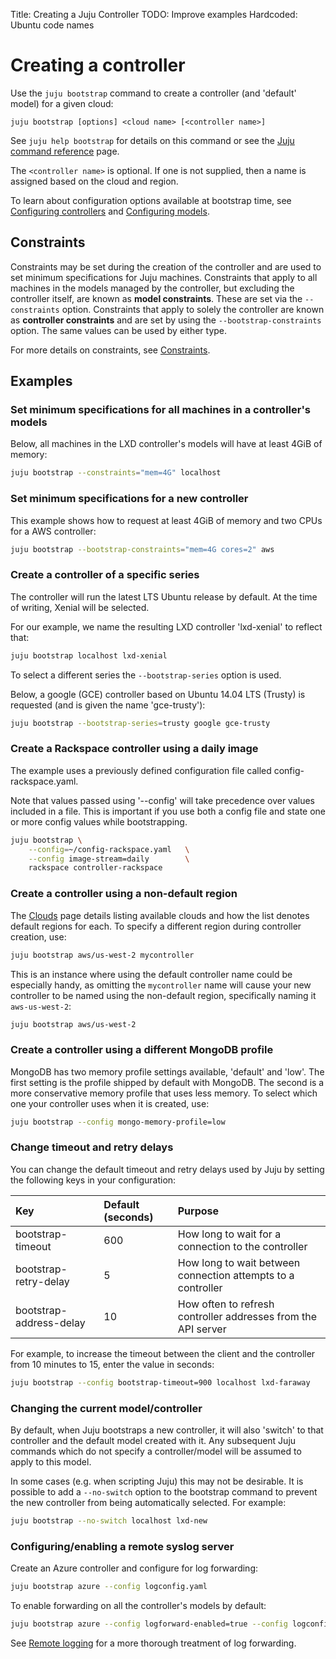 Title: Creating a Juju Controller
TODO:  Improve examples
       Hardcoded: Ubuntu code names


# Creating a controller

Use the `juju bootstrap` command to create a controller (and 'default' model)
for a given cloud:

`juju bootstrap [options] <cloud name> [<controller name>]`

See `juju help bootstrap` for details on this command or see the
[Juju command reference][commands] page.

The `<controller name>` is optional. If one is not supplied, then a name is
assigned based on the cloud and region.

To learn about configuration options available at bootstrap time, see
[Configuring controllers][controlconfig] and [Configuring models][modelconfig].

## Constraints

Constraints may be set during the creation of the controller and are used to
set minimum specifications for Juju machines. Constraints that apply to all
machines in the models managed by the controller, but excluding the controller
itself, are known as **model constraints**. These are set via the
`--constraints` option. Constraints that apply to solely the controller are
known as **controller constraints** and are set by using the
`--bootstrap-constraints` option. The same values can be used by either type.

For more details on constraints, see [Constraints][constraints].

## Examples

### Set minimum specifications for all machines in a controller's models

Below, all machines in the LXD controller's models will have at
least 4GiB of memory:

```bash
juju bootstrap --constraints="mem=4G" localhost
```

### Set minimum specifications for a new controller

This example shows how to request at least 4GiB of memory and two CPUs for a
AWS controller:

```bash
juju bootstrap --bootstrap-constraints="mem=4G cores=2" aws
```

### Create a controller of a specific series

The controller will run the latest LTS Ubuntu release by default. At the time
of writing, Xenial will be selected.

For our example, we name the resulting LXD controller 'lxd-xenial' to reflect
that:

```bash
juju bootstrap localhost lxd-xenial
```

To select a different series the `--bootstrap-series` option is used.

Below, a google (GCE) controller based on Ubuntu 14.04 LTS (Trusty) is
requested (and is given the name 'gce-trusty'):

```bash
juju bootstrap --bootstrap-series=trusty google gce-trusty
```

### Create a Rackspace controller using a daily image

The example uses a previously defined configuration file called 
config-rackspace.yaml. 

Note that values passed using '--config' will take precedence
over values included in a file. This is important if you use both a config
file and state one or more config values while bootstrapping.

```bash
juju bootstrap \
	--config=~/config-rackspace.yaml   \
	--config image-stream=daily        \
	rackspace controller-rackspace
```

### Create a controller using a non-default region

The [Clouds][clouds] page details listing available clouds and how the list
denotes default regions for each. To specify a different region during
controller creation, use:

```bash
juju bootstrap aws/us-west-2 mycontroller
```

This is an instance where using the default controller name could be especially
handy, as omitting the `mycontroller` name will cause your new controller to be
named using the non-default region, specifically naming it `aws-us-west-2`:

```bash
juju bootstrap aws/us-west-2
```

### Create a controller using a different MongoDB profile

MongoDB has two memory profile settings available, 'default' and 'low'. The
first setting is the profile shipped by default with MongoDB. The second is a
more conservative memory profile that uses less memory. To select which one
your controller uses when it is created, use:

```bash
juju bootstrap --config mongo-memory-profile=low
```

### Change timeout and retry delays

You can change the default timeout and retry delays used by Juju by setting the
following keys in your configuration:

| Key                        | Default (seconds) | Purpose |
|:---------------------------|:------------------|:---------|
bootstrap-timeout            | 600    | How long to wait for a connection to the controller
bootstrap-retry-delay        | 5      | How long to wait between connection attempts to a controller
bootstrap-address-delay      | 10     | How often to refresh controller addresses from the API server
 
For example, to increase the timeout between the client and the controller
from 10 minutes to 15, enter the value in seconds:

```bash
juju bootstrap --config bootstrap-timeout=900 localhost lxd-faraway
```

### Changing the current model/controller

By default, when Juju bootstraps a new controller, it will also 'switch' to
that controller and the default model created with it. Any subsequent Juju
commands which do not specify a controller/model will be assumed to apply to
this model.

In some cases (e.g. when scripting Juju) this may not be desirable. It is
possible to add a `--no-switch` option to the bootstrap command to prevent the
new controller from being automatically selected. For example:

```bash
juju bootstrap --no-switch localhost lxd-new
```

### Configuring/enabling a remote syslog server

Create an Azure controller and configure for log forwarding:

```bash
juju bootstrap azure --config logconfig.yaml
```

To enable forwarding on all the controller's models by default:

```bash
juju bootstrap azure --config logforward-enabled=true --config logconfig.yaml
```

See [Remote logging][troubleshooting-logs-remote] for a more thorough treatment
of log forwarding.


<!-- LINKS -->

[clouds]: ./clouds.html
[constraints]: ./charms-constraints.html
[commands]: ./commands.html#juju-bootstrap
[controlconfig]: ./controllers-config.html "Configuring Juju controllers"
[modelconfig]: ./models-config.html "Configuring Juju models"
[troubleshooting-logs-remote]: ./troubleshooting-logs-remote.html

